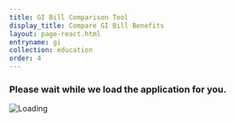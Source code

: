 ```yaml
---
title: GI Bill Comparison Tool
display_title: Compare GI Bill Benefits
layout: page-react.html
entryname: gi
collection: education
order: 4
---
```

<div id="main">
  <div class="section">
    <div id="react-root">
      <div class="loading-message">
        <h3>Please wait while we load the application for you.</h3>
        <img src="/img/preloader-primary-darkest.gif" alt="Loading">
      </div>
    </div>
  </div>
</div>
